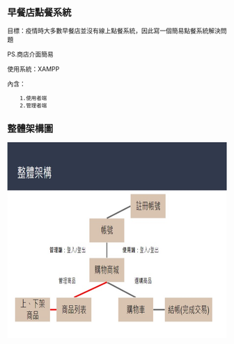 早餐店點餐系統
-------------------------------------------------------------------
目標：疫情時大多數早餐店並沒有線上點餐系統，因此寫一個簡易點餐系統解決問題

PS.商店介面簡易

使用系統：XAMPP

內含：

        1.使用者端
        2.管理者端

整體架構圖
-------------------------------------------------------------------

<img src="https://github.com/tank11110/young/blob/master/PHP%E8%88%87MYSQL/%E5%9C%96%E7%89%87/MySQL_1.jpg" height="450" width="800">



